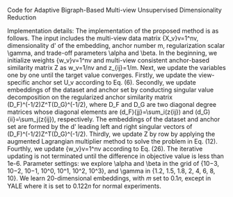 Code for Adaptive Bigraph-Based Multi-view Unsupervised Dimensionality Reduction

Implementation details: The implementation of the proposed method is as follows. The input includes the multi-view data matrix {X_v}v=1^nv, dimensionality d' of the embedding, anchor number m, regularization scalar \gamma, and trade-off parameters \alpha and \beta. In the beginning, we initialize weights {w_v}v=1^nv and multi-view consistent anchor-based similarity matrix Z as w_v=1/nv and z_{ij}=1/m. Next, we update the variables one by one until the target value converges. Firstly, we update the view-specific anchor set U_v according to Eq. (6). Secondly, we update embeddings of the dataset and anchor set by conducting singular value decomposition on the regularized anchor similarity matrix (D_F)^(-1/2)Z^T(D_G)^(-1/2), where D_F and D_G are two diagonal degree matrices whose diagonal elements are (d_F){jj}=\sum_i(z{ij}) and (d_G){ii}=\sum_j(z{ij}), respectively. The embeddings of the dataset and anchor set are formed by the d' leading left and right singular vectors of (D_F)^(-1/2)Z^T(D_G)^(-1/2). Thirdly, we update Z by row by applying the augmented Lagrangian multiplier method to solve the problem in Eq. (12). Fourthly, we update {w_v}v=1^nv according to Eq. (26). The iterative updating is not terminated until the difference in objective value is less than 1e-6. Parameter settings: we explore \alpha and \beta in the grid of {10−3, 10−2, 10−1, 10^0, 10^1, 10^2, 10^3}, and \gamma in {1.2, 1.5, 1.8, 2, 4, 6, 8, 10}. We learn 20-dimensional embeddings, with 𝑚 set to 0.1𝑛, except in YALE where it is set to 0.122𝑛 for normal experiments.
